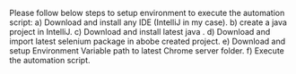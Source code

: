 
Please follow below steps to setup environment to execute the automation script:
a) Download and install any IDE (IntelliJ in my case).
b) create a java project in IntelliJ.
c) Download and install latest java .
d) Download and import latest selenium package in abobe created project.
e) Download and setup Environment Variable path to latest Chrome server folder.
f) Execute the automation script.
